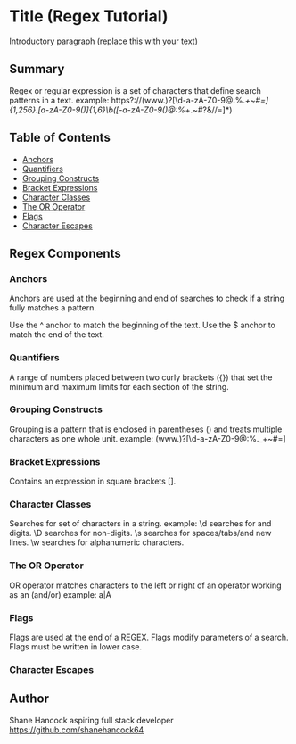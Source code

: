 # Title (Regex Tutorial)

Introductory paragraph (replace this with your text)
 
## Summary

Regex or regular expression is a set of characters that define search patterns in a text.
example: 
https?:\/\/(www\.)?[\d-a-zA-Z0-9@:%._\+~#=]{1,256}\.[a-zA-Z0-9()]{1,6}\b([-a-zA-Z0-9()@:%_\+.~#?&//=]*)

## Table of Contents

- [Anchors](#anchors)
- [Quantifiers](#quantifiers)
- [Grouping Constructs](#grouping-constructs)
- [Bracket Expressions](#bracket-expressions)
- [Character Classes](#character-classes)
- [The OR Operator](#the-or-operator)
- [Flags](#flags)
- [Character Escapes](#character-escapes)

## Regex Components

### Anchors
Anchors are used at the beginning and end of searches to check if a string fully matches a pattern.

Use the ^ anchor to match the beginning of the text.
Use the $ anchor to match the end of the text.
### Quantifiers
 A range of numbers placed between two curly brackets ({}) that set the minimum and maximum limits for each section of the string.
### Grouping Constructs
Grouping is a pattern that is enclosed in parentheses () and treats multiple characters as one whole unit. 
example: (www\.)?[\d-a-zA-Z0-9@:%._\+~#=] 

### Bracket Expressions
Contains an expression in square brackets []. 
### Character Classes
Searches for set of characters in a string. 
example:
\d searches for and digits.
\D searches for non-digits.
\s searches for spaces/tabs/and new lines. 
\w searches for alphanumeric characters. 

### The OR Operator
OR operator matches characters to the left or right of an operator working as an (and/or)
example: a|A

### Flags
Flags are used at the end of a REGEX. Flags modify parameters of a search. Flags must be written in lower case. 
### Character Escapes

## Author
 Shane Hancock aspiring full stack developer
 https://github.com/shanehancock64
